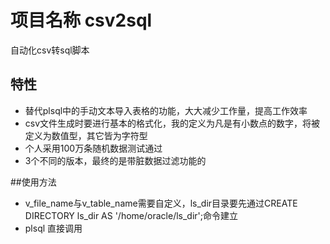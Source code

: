 # 项目名称 csv2sql

自动化csv转sql脚本

## 特性

- 替代plsql中的手动文本导入表格的功能，大大减少工作量，提高工作效率
- csv文件生成时要进行基本的格式化，我的定义为凡是有小数点的数字，将被定义为数值型，其它皆为字符型
- 个人采用100万条随机数据测试通过
- 3个不同的版本，最终的是带脏数据过滤功能的

##使用方法
- v_file_name与v_table_name需要自定义，ls_dir目录要先通过CREATE DIRECTORY ls_dir AS '/home/oracle/ls_dir';命令建立
-  plsql 直接调用
